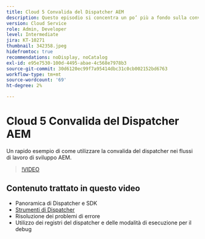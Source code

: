 ```yaml
---
title: Cloud 5 Convalida del Dispatcher AEM
description: Questo episodio si concentra un po’ più a fondo sulla convalida del dispatcher e sulle sfumature che offre.
version: Cloud Service
role: Admin, Developer
level: Intermediate
jira: KT-10271
thumbnail: 342358.jpeg
hidefromtoc: true
recommendations: noDisplay, noCatalog
exl-id: e95e7530-100d-4495-abae-4c568e7978b3
source-git-commit: 30d6120ec99f7a95414dbc31c0cb002152bd6763
workflow-type: tm+mt
source-wordcount: '69'
ht-degree: 2%

---
```


# Cloud 5 Convalida del Dispatcher AEM

Un rapido esempio di come utilizzare la convalida del dispatcher nei flussi di lavoro di sviluppo AEM.

>[!VIDEO](https://video.tv.adobe.com/v/342358?quality=12&learn=on)

## Contenuto trattato in questo video

+ Panoramica di Dispatcher e SDK
+ [Strumenti di Dispatcher](https://experienceleague.adobe.com/docs/experience-manager-cloud-service/content/implementing/content-delivery/validation-debug.html)
+ Risoluzione dei problemi di errore
+ Utilizzo dei registri del dispatcher e delle modalità di esecuzione per il debug
